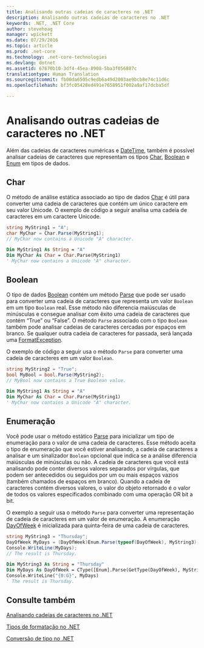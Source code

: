 ```yaml
---
title: Analisando outras cadeias de caracteres no .NET
description: Analisando outras cadeias de caracteres no .NET
keywords: .NET, .NET Core
author: stevehoag
manager: wpickett
ms.date: 07/29/2016
ms.topic: article
ms.prod: .net-core
ms.technology: .net-core-technologies
ms.devlang: dotnet
ms.assetid: 67670b10-3df4-45ea-8908-5ba3f056887c
translationtype: Human Translation
ms.sourcegitcommit: fb00da6505c9edb6a49d2003ae9bcb8e74c11d6c
ms.openlocfilehash: bf3fc05428ed491e7658951f002a9af17dcba5df

---
```


# <a name="parsing-other-strings-in-net"></a>Analisando outras cadeias de caracteres no .NET

Além das cadeias de caracteres numéricas e [DateTime](xref:System.DateTime), também é possível analisar cadeias de caracteres que representam os tipos [Char](xref:System.Char), [Boolean](xref:System.Boolean) e [Enum](xref:System.Enum) em tipos de dados.

## <a name="char"></a>Char

O método de análise estática associado ao tipo de dados [Char](xref:System.Char) é útil para converter uma cadeia de caracteres que contém um único caractere em seu valor Unicode. O exemplo de código a seguir analisa uma cadeia de caracteres em um caractere Unicode.

```csharp
string MyString1 = "A";
char MyChar = Char.Parse(MyString1);
// MyChar now contains a Unicode "A" character.
```

```vb
Dim MyString1 As String = "A"
Dim MyChar As Char = Char.Parse(MyString1)
' MyChar now contains a Unicode "A" character.
```

## <a name="boolean"></a>Boolean

O tipo de dados [Boolean](xref:System.Boolean) contém um método [Parse](xref:System.Boolean.Parse(System.String)) que pode ser usado para converter uma cadeia de caracteres que representa um valor `Boolean` em um tipo `Boolean` real. Esse método não diferencia maiúsculas de minúsculas e consegue analisar com êxito uma cadeia de caracteres que contém “True” ou “False”. O método `Parse` associado com o tipo `Boolean` também pode analisar cadeias de caracteres cercadas por espaços em branco. Se qualquer outra cadeia de caracteres for passada, será lançada uma [FormatException](xref:System.FormatException).

O exemplo de código a seguir usa o método `Parse` para converter uma cadeia de caracteres em um valor `Boolean`.

```csharp
string MyString2 = "True";
bool MyBool = bool.Parse(MyString2);
// MyBool now contains a True Boolean value.
```

```vb
Dim MyString1 As String = "A"
Dim MyChar As Char = Char.Parse(MyString1)
' MyChar now contains a Unicode "A" character.
```

## <a name="enumeration"></a>Enumeração

Você pode usar o método estático [Parse](xref:System.Enum.Parse(System.Type,System.String)) para inicializar um tipo de enumeração para o valor de uma cadeia de caracteres. Esse método aceita o tipo de enumeração que você estiver analisando, a cadeia de caracteres a analisar e um sinalizador `Boolean` opcional que indica se a análise diferencia maiúsculas de minúsculas ou não. A cadeia de caracteres que você está analisando pode conter diversos valores separados por vírgulas, que podem ser antecedidos ou seguidos por um ou mais espaços vazios (também chamados de espaços em branco). Quando a cadeia de caracteres contém diversos valores, o valor do objeto retornado é o valor de todos os valores especificados combinado com uma operação OR bit a bit.

O exemplo a seguir usa o método `Parse` para converter uma representação de cadeia de caracteres em um valor de enumeração. A enumeração [DayOfWeek](xref:System.DayOfWeek) é inicializada para quinta-feira de uma cadeia de caracteres.

```csharp
string MyString3 = "Thursday";
DayOfWeek MyDays = (DayOfWeek)Enum.Parse(typeof(DayOfWeek), MyString3);
Console.WriteLine(MyDays);
// The result is Thursday.
```

```vb
Dim MyString3 As String = "Thursday"
Dim MyDays As DayOfWeek = CType([Enum].Parse(GetType(DayOfWeek), MyString3), DayOfWeek)
Console.WriteLine("{0:G}", MyDays)
' The result is Thursday.
```

## <a name="see-also"></a>Consulte também

[Analisando cadeias de caracteres no .NET](parsing-strings.md)

[Tipos de formatação no .NET](formatting-types.md)

[Conversão de tipo no .NET](type-conversion.md)




<!--HONumber=Nov16_HO3-->


